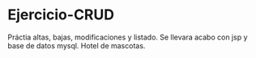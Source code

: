 # Ejercicio-CRUD
Práctia altas, bajas, modificaciones y listado.
Se llevara acabo con jsp y base de datos mysql.
Hotel de mascotas.


